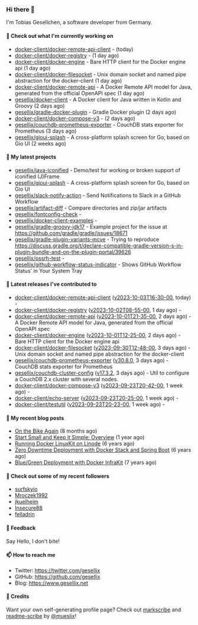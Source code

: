 ### Hi there 👋

I'm Tobias Gesellchen, a software developer from Germany.

#### 👷 Check out what I'm currently working on

- [docker-client/docker-remote-api-client](https://github.com/docker-client/docker-remote-api-client) -  (today)
- [docker-client/docker-registry](https://github.com/docker-client/docker-registry) -  (1 day ago)
- [docker-client/docker-engine](https://github.com/docker-client/docker-engine) - Bare HTTP client for the Docker engine api (1 day ago)
- [docker-client/docker-filesocket](https://github.com/docker-client/docker-filesocket) - Unix domain socket and named pipe abstraction for the docker-client (1 day ago)
- [docker-client/docker-remote-api](https://github.com/docker-client/docker-remote-api) - A Docker Remote API model for Java, generated from the official OpenAPI spec (1 day ago)
- [gesellix/docker-client](https://github.com/gesellix/docker-client) - A Docker client for Java written in Kotlin and Groovy (2 days ago)
- [gesellix/gradle-docker-plugin](https://github.com/gesellix/gradle-docker-plugin) - Gradle Docker plugin (2 days ago)
- [docker-client/docker-compose-v3](https://github.com/docker-client/docker-compose-v3) -  (2 days ago)
- [gesellix/couchdb-prometheus-exporter](https://github.com/gesellix/couchdb-prometheus-exporter) - CouchDB stats exporter for Prometheus (3 days ago)
- [gesellix/gioui-splash](https://github.com/gesellix/gioui-splash) - A cross-platform splash screen for Go, based on Gio UI (2 weeks ago)

#### 🌱 My latest projects

- [gesellix/java-iconified](https://github.com/gesellix/java-iconified) - Demo/test for working or broken support of iconified (J)Frame
- [gesellix/gioui-splash](https://github.com/gesellix/gioui-splash) - A cross-platform splash screen for Go, based on Gio UI
- [gesellix/slack-notify-action](https://github.com/gesellix/slack-notify-action) - Send Notifications to Slack in a GitHub Workflow
- [gesellix/artifact-diff](https://github.com/gesellix/artifact-diff) - Compare directories and zip/jar artifacts
- [gesellix/fontconfig-check](https://github.com/gesellix/fontconfig-check) - 
- [gesellix/docker-client-examples](https://github.com/gesellix/docker-client-examples) - 
- [gesellix/gradle-groovy-jdk17](https://github.com/gesellix/gradle-groovy-jdk17) - Example project for the issue at https://github.com/gradle/gradle/issues/18671
- [gesellix/gradle-plugin-variants-mcve](https://github.com/gesellix/gradle-plugin-variants-mcve) - Trying to reproduce https://discuss.gradle.org/t/declare-compatible-gradle-version-s-in-plugin-bundle-and-on-the-plugin-portal/39626
- [gesellix/ossrh-test](https://github.com/gesellix/ossrh-test) - 
- [gesellix/github-workflow-status-indicator](https://github.com/gesellix/github-workflow-status-indicator) - Shows GitHub Workflow Status&#39; in Your System Tray

#### 🔭 Latest releases I've contributed to

- [docker-client/docker-remote-api-client](https://github.com/docker-client/docker-remote-api-client) ([v2023-10-03T16-30-00](https://github.com/docker-client/docker-remote-api-client/releases/tag/v2023-10-03T16-30-00), today) - 
- [docker-client/docker-registry](https://github.com/docker-client/docker-registry) ([v2023-10-02T08-55-00](https://github.com/docker-client/docker-registry/releases/tag/v2023-10-02T08-55-00), 1 day ago) - 
- [docker-client/docker-remote-api](https://github.com/docker-client/docker-remote-api) ([v2023-10-01T21-35-00](https://github.com/docker-client/docker-remote-api/releases/tag/v2023-10-01T21-35-00), 2 days ago) - A Docker Remote API model for Java, generated from the official OpenAPI spec
- [docker-client/docker-engine](https://github.com/docker-client/docker-engine) ([v2023-10-01T12-25-00](https://github.com/docker-client/docker-engine/releases/tag/v2023-10-01T12-25-00), 2 days ago) - Bare HTTP client for the Docker engine api
- [docker-client/docker-filesocket](https://github.com/docker-client/docker-filesocket) ([v2023-09-30T12-48-00](https://github.com/docker-client/docker-filesocket/releases/tag/v2023-09-30T12-48-00), 3 days ago) - Unix domain socket and named pipe abstraction for the docker-client
- [gesellix/couchdb-prometheus-exporter](https://github.com/gesellix/couchdb-prometheus-exporter) ([v30.8.0](https://github.com/gesellix/couchdb-prometheus-exporter/releases/tag/v30.8.0), 3 days ago) - CouchDB stats exporter for Prometheus
- [gesellix/couchdb-cluster-config](https://github.com/gesellix/couchdb-cluster-config) ([v17.3.2](https://github.com/gesellix/couchdb-cluster-config/releases/tag/v17.3.2), 3 days ago) - Util to configure a CouchDB 2.x cluster with several nodes.
- [docker-client/docker-compose-v3](https://github.com/docker-client/docker-compose-v3) ([v2023-09-23T20-42-00](https://github.com/docker-client/docker-compose-v3/releases/tag/v2023-09-23T20-42-00), 1 week ago) - 
- [docker-client/echo-server](https://github.com/docker-client/echo-server) ([v2023-09-23T20-25-00](https://github.com/docker-client/echo-server/releases/tag/v2023-09-23T20-25-00), 1 week ago) - 
- [docker-client/testutil](https://github.com/docker-client/testutil) ([v2023-09-23T20-23-00](https://github.com/docker-client/testutil/releases/tag/v2023-09-23T20-23-00), 1 week ago) - 

#### 📜 My recent blog posts

- [On the Bike Again](https://www.gesellix.net/post/on-the-bike-again/) (8 months ago)
- [Start Small and Keep it Simple: Overview](https://www.gesellix.net/post/start-small-keep-it-simple-overview/) (1 year ago)
- [Running Docker LinuxKit on Linode](https://www.gesellix.net/post/running-docker-linuxkit-on-linode/) (6 years ago)
- [Zero Downtime Deployment with Docker Stack and Spring Boot](https://www.gesellix.net/post/zero-downtime-deployment-with-docker-stack-and-spring-boot/) (6 years ago)
- [Blue/Green Deployment with Docker InfraKit](https://www.gesellix.net/post/blue-green-deployment-with-docker-infrakit/) (7 years ago)



#### 👯 Check out some of my recent followers

- [surfskyio](https://github.com/surfskyio)
- [Mroczek1992](https://github.com/Mroczek1992)
- [jkuelheim](https://github.com/jkuelheim)
- [Insecure88](https://github.com/Insecure88)
- [felladrin](https://github.com/felladrin)

#### 💬 Feedback

Say Hello, I don't bite!

#### 📫 How to reach me

- Twitter: https://twitter.com/gesellix
- GitHub: https://github.com/gesellix
- Blog: https://www.gesellix.net

#### 🙇 Credits

Want your own self-generating profile page? Check out [markscribe](https://github.com/muesli/markscribe)
and [readme-scribe](https://github.com/muesli/readme-scribe) by [@mueslix](https://twitter.com/mueslix)!
